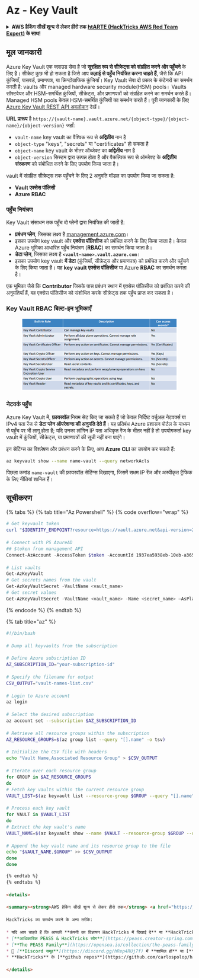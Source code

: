 # Az - Key Vault

<details>

<summary><strong>AWS हैकिंग सीखें शून्य से लेकर हीरो तक</strong> <a href="https://training.hacktricks.xyz/courses/arte"><strong>htARTE (HackTricks AWS Red Team Expert)</strong></a><strong> के साथ!</strong></summary>

HackTricks का समर्थन करने के अन्य तरीके:

* यदि आप चाहते हैं कि आपकी **कंपनी का विज्ञापन HackTricks में दिखाई दे** या **HackTricks को PDF में डाउनलोड करें** तो [**सब्सक्रिप्शन प्लान्स**](https://github.com/sponsors/carlospolop) देखें!
* [**आधिकारिक PEASS & HackTricks स्वैग**](https://peass.creator-spring.com) प्राप्त करें
* [**The PEASS Family**](https://opensea.io/collection/the-peass-family) की खोज करें, हमारा विशेष [**NFTs**](https://opensea.io/collection/the-peass-family) संग्रह
* 💬 [**Discord group**](https://discord.gg/hRep4RUj7f) में **शामिल हों** या [**telegram group**](https://t.me/peass) में या **Twitter** पर 🐦 [**@carlospolopm**](https://twitter.com/carlospolopm) को **फॉलो करें**.
* **HackTricks** के [**github repos**](https://github.com/carlospolop/hacktricks) और [**HackTricks Cloud**](https://github.com/carlospolop/hacktricks-cloud) में PRs सबमिट करके अपनी हैकिंग ट्रिक्स साझा करें.

</details>

## मूल जानकारी

Azure Key Vault एक क्लाउड सेवा है जो **सुरक्षित रूप से सीक्रेट्स को संग्रहित करने और पहुँचने** के लिए है। सीक्रेट कुछ भी हो सकता है जिसे आप **कड़ाई से पहुँच नियंत्रित करना चाहते हैं**, जैसे कि API कुंजियाँ, पासवर्ड, प्रमाणपत्र, या क्रिप्टोग्राफिक कुंजियाँ। Key Vault सेवा दो प्रकार के कंटेनरों का समर्थन करती है: vaults और managed hardware security module(HSM) pools। Vaults सॉफ्टवेयर और HSM-समर्थित कुंजियों, सीक्रेट्स, और प्रमाणपत्रों को संग्रहित करने का समर्थन करते हैं। Managed HSM pools केवल HSM-समर्थित कुंजियों का समर्थन करते हैं। पूरी जानकारी के लिए [Azure Key Vault REST API अवलोकन](https://learn.microsoft.com/en-us/azure/key-vault/general/about-keys-secrets-certificates) देखें।

**URL प्रारूप** है `https://{vault-name}.vault.azure.net/{object-type}/{object-name}/{object-version}` जहाँ:

* `vault-name` key vault का वैश्विक रूप से **अद्वितीय** नाम है
* `object-type` "keys", "secrets" या "certificates" हो सकता है
* `object-name` key vault के भीतर ऑब्जेक्ट का **अद्वितीय** नाम है
* `object-version` सिस्टम द्वारा उत्पन्न होता है और वैकल्पिक रूप से ऑब्जेक्ट के **अद्वितीय संस्करण** को संबोधित करने के लिए उपयोग किया जाता है।

vault में संग्रहित सीक्रेट्स तक पहुँचने के लिए 2 अनुमति मॉडल का उपयोग किया जा सकता है:

* **Vault एक्सेस पॉलिसी**
* **Azure RBAC**

### पहुँच नियंत्रण <a href="#access-control" id="access-control"></a>

Key Vault संसाधन तक पहुँच दो प्लेनों द्वारा नियंत्रित की जाती है:

* **प्रबंधन प्लेन**, जिसका लक्ष्य है [management.azure.com](http://management.azure.com/)।
* इसका उपयोग key vault और **एक्सेस पॉलिसीज** को प्रबंधित करने के लिए किया जाता है। केवल Azure भूमिका आधारित पहुँच नियंत्रण (**RBAC**) का समर्थन किया जाता है।
* **डेटा प्लेन**, जिसका लक्ष्य है **`<vault-name>.vault.azure.com`**।
* इसका उपयोग key vault **में डेटा** (कुंजियाँ, सीक्रेट्स और प्रमाणपत्र) को प्रबंधित करने और पहुँचने के लिए किया जाता है। यह **key vault एक्सेस पॉलिसीज** या Azure **RBAC** का समर्थन करता है।

एक भूमिका जैसे कि **Contributor** जिसके पास प्रबंधन स्थान में एक्सेस पॉलिसीज को प्रबंधित करने की अनुमतियाँ हैं, वह एक्सेस पॉलिसीज को संशोधित करके सीक्रेट्स तक पहुँच प्राप्त कर सकता है।

### Key Vault RBAC बिल्ट-इन भूमिकाएँ <a href="#rbac-built-in-roles" id="rbac-built-in-roles"></a>

<figure><img src="../../.gitbook/assets/image (3) (1).png" alt=""><figcaption></figcaption></figure>

### नेटवर्क पहुँच

Azure Key Vault में, **फ़ायरवॉल** नियम सेट किए जा सकते हैं जो केवल निर्दिष्ट वर्चुअल नेटवर्क्स या IPv4 पता रेंज से **डेटा प्लेन ऑपरेशन्स की अनुमति देते हैं**। यह प्रतिबंध Azure प्रशासन पोर्टल के माध्यम से पहुँच पर भी लागू होता है; यदि उनका लॉगिन IP पता अधिकृत रेंज के भीतर नहीं है तो उपयोगकर्ता key vault में कुंजियों, सीक्रेट्स, या प्रमाणपत्रों की सूची नहीं बना पाएंगे।

इन सेटिंग्स का विश्लेषण और प्रबंधन करने के लिए, आप **Azure CLI** का उपयोग कर सकते हैं:
```bash
az keyvault show --name name-vault --query networkAcls
```
पिछला कमांड `name-vault` की फ़ायरवॉल सेटिंग्स दिखाएगा, जिसमें सक्षम IP रेंज और अस्वीकृत ट्रैफिक के लिए नीतियां शामिल हैं।

## सूचीकरण

{% tabs %}
{% tab title="Az Powershell" %}
{% code overflow="wrap" %}
```powershell
# Get keyvault token
curl "$IDENTITY_ENDPOINT?resource=https://vault.azure.net&api-version=2017-09-01" -H secret:$IDENTITY_HEADER

# Connect with PS AzureAD
## $token from management API
Connect-AzAccount -AccessToken $token -AccountId 1937ea5938eb-10eb-a365-10abede52387 -KeyVaultAccessToken $keyvaulttoken

# List vaults
Get-AzKeyVault
# Get secrets names from the vault
Get-AzKeyVaultSecret -VaultName <vault_name>
# Get secret values
Get-AzKeyVaultSecret -VaultName <vault_name> -Name <secret_name> –AsPlainText
```
{% endcode %}
{% endtab %}

{% tab title="az" %}
```bash
#!/bin/bash

# Dump all keyvaults from the subscription

# Define Azure subscription ID
AZ_SUBSCRIPTION_ID="your-subscription-id"

# Specify the filename for output
CSV_OUTPUT="vault-names-list.csv"

# Login to Azure account
az login

# Select the desired subscription
az account set --subscription $AZ_SUBSCRIPTION_ID

# Retrieve all resource groups within the subscription
AZ_RESOURCE_GROUPS=$(az group list --query "[].name" -o tsv)

# Initialize the CSV file with headers
echo "Vault Name,Associated Resource Group" > $CSV_OUTPUT

# Iterate over each resource group
for GROUP in $AZ_RESOURCE_GROUPS
do
# Fetch key vaults within the current resource group
VAULT_LIST=$(az keyvault list --resource-group $GROUP --query "[].name" -o tsv)

# Process each key vault
for VAULT in $VAULT_LIST
do
# Extract the key vault's name
VAULT_NAME=$(az keyvault show --name $VAULT --resource-group $GROUP --query "name" -o tsv)

# Append the key vault name and its resource group to the file
echo "$VAULT_NAME,$GROUP" >> $CSV_OUTPUT
done
done
```
```markdown
{% endtab %}
{% endtabs %}

<details>

<summary><strong>AWS हैकिंग सीखें शून्य से लेकर हीरो तक</strong> <a href="https://training.hacktricks.xyz/courses/arte"><strong>htARTE (HackTricks AWS Red Team Expert)</strong></a><strong> के साथ!</strong></summary>

HackTricks का समर्थन करने के अन्य तरीके:

* यदि आप चाहते हैं कि आपकी **कंपनी का विज्ञापन HackTricks में दिखाई दे** या **HackTricks को PDF में डाउनलोड करें**, तो [**सब्सक्रिप्शन प्लान्स**](https://github.com/sponsors/carlospolop) देखें!
* [**आधिकारिक PEASS & HackTricks स्वैग**](https://peass.creator-spring.com) प्राप्त करें
* [**The PEASS Family**](https://opensea.io/collection/the-peass-family) की खोज करें, हमारा विशेष [**NFTs**](https://opensea.io/collection/the-peass-family) संग्रह
* 💬 [**Discord समूह**](https://discord.gg/hRep4RUj7f) में **शामिल हों** या [**telegram समूह**](https://t.me/peass) में या **Twitter** 🐦 पर मुझे **फॉलो** करें [**@carlospolopm**](https://twitter.com/carlospolopm)**.**
* **HackTricks** के [**github repos**](https://github.com/carlospolop/hacktricks) और [**HackTricks Cloud**](https://github.com/carlospolop/hacktricks-cloud) में PRs सबमिट करके अपनी हैकिंग ट्रिक्स साझा करें।

</details>
```
